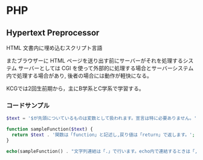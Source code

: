 # PHP

## Hypertext Preprocessor

HTML 文書内に埋め込むスクリプト言語

またブラウザーに HTML ページを送り出す前にサーバーがそれを処理するシステム
サーバーとしては CGI を使って外部的に処理する場合とサーバーシステム内で処理する場合があり, 後者の場合には動作が軽快になる。

KCGでは2回生前期から，主にB学系とC学系で学習する。

### コードサンプル
```php
$text = '$が先頭についているものは変数として扱われます。宣言は特に必要ありません。';

function sampleFunction($text) {
  return $text . '関数は「function」と記述し,戻り値は「return」で返します。';
}

echo(sampleFunction() . "文字列連結は「.」で行います。echo内で連結するときは「,」でする方がおすすめです。");
```
